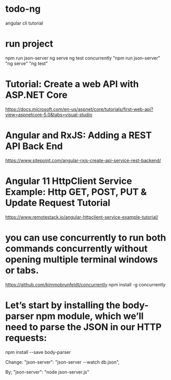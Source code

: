 # todo-ng
angular cli tutorial

# run project
npm run json-server
ng serve
ng test
concurrently "npm run json-server" "ng serve" "ng test"

# Tutorial: Create a web API with ASP.NET Core
https://docs.microsoft.com/en-us/aspnet/core/tutorials/first-web-api?view=aspnetcore-5.0&tabs=visual-studio

# Angular and RxJS: Adding a REST API Back End
https://www.sitepoint.com/angular-rxjs-create-api-service-rest-backend/

# Angular 11 HttpClient Service Example: Http GET, POST, PUT & Update Request Tutorial
https://www.remotestack.io/angular-httpclient-service-example-tutorial/

# you can use concurrently to run both commands concurrently without opening multiple terminal windows or tabs.
https://github.com/kimmobrunfeldt/concurrently
npm install -g concurrently

# Let’s start by installing the body-parser npm module, which we’ll need to parse the JSON in our HTTP requests:
npm install --save body-parser

Change:
"json-server": "json-server --watch db.json",

By;
"json-server": "node json-server.js"